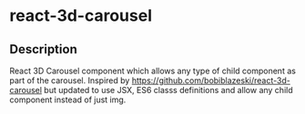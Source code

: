# react-3d-carousel

## Description

React 3D Carousel component which allows any type of child component as part of
the carousel. Inspired by https://github.com/bobiblazeski/react-3d-carousel but
updated to use JSX, ES6 classs definitions and allow any child component
instead of just img.
